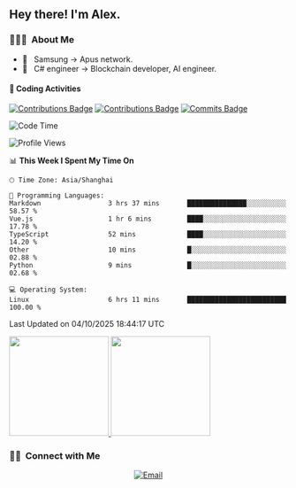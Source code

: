 

<h2> Hey there! I'm Alex.</h2>

<h3> 👨🏻‍💻 &nbsp;About Me </h3>

- 🤔 &nbsp; Samsung -> Apus network.
- 🌱 &nbsp; C# engineer -> Blockchain developer, AI engineer.




#### 🔨 Coding Activities

[![Contributions Badge](https://badges.strrl.dev/contributions/all/Alex-wuhu?style=flat-square)](https://github.com/Alex-wuhu)
[![Contributions Badge](https://badges.strrl.dev/contributions/weekly/Alex-wuhu?style=flat-square)](https://github.com/Alex-wuhu)
[![Commits Badge](https://badges.strrl.dev/commits/weekly/Alex-wuhu?style=flat-square)](https://github.com/Alex-wuhu)



<!--START_SECTION:waka-->
![Code Time](http://img.shields.io/badge/Code%20Time-154%20hrs%2021%20mins-blue)

![Profile Views](http://img.shields.io/badge/Profile%20Views-133-blue)

📊 **This Week I Spent My Time On** 

```text
🕑︎ Time Zone: Asia/Shanghai

💬 Programming Languages: 
Markdown                 3 hrs 37 mins       ███████████████░░░░░░░░░░   58.57 % 
Vue.js                   1 hr 6 mins         ████░░░░░░░░░░░░░░░░░░░░░   17.78 % 
TypeScript               52 mins             ████░░░░░░░░░░░░░░░░░░░░░   14.20 % 
Other                    10 mins             █░░░░░░░░░░░░░░░░░░░░░░░░   02.88 % 
Python                   9 mins              █░░░░░░░░░░░░░░░░░░░░░░░░   02.68 % 

💻 Operating System: 
Linux                    6 hrs 11 mins       █████████████████████████   100.00 % 
```


 Last Updated on 04/10/2025 18:44:17 UTC
<!--END_SECTION:waka-->
<a href="https://github.com/Alex-wuhu">
  <img height="180em" src="https://github-readme-stats.vercel.app/api?username=Alex-wuhu&theme=buefy&show_icons=true" />
  <img height="180em" src="https://github-readme-stats.vercel.app/api/top-langs/?username=Alex-wuhu&theme=buefy&layout=compact" />
</a>


<h3> 🤝🏻 &nbsp;Connect with Me </h3>

<p align="center">
<a href="yanglongwei06@gmail.com"><img alt="Email" src="https://img.shields.io/badge/Email-yanglongwei06@gmail.com-blue?style=flat-square&logo=gmail"></a>
</p>
